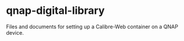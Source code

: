 # qnap-digital-library
Files and documents for setting up a Calibre-Web container on a QNAP device.
